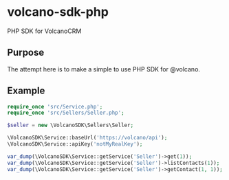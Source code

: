 volcano-sdk-php
===============

PHP SDK for VolcanoCRM

## Purpose
The attempt here is to make a simple to use PHP SDK for @volcano.

## Example

```php
require_once 'src/Service.php';
require_once 'src/Sellers/Seller.php';

$seller = new \VolcanoSDK\Sellers\Seller;

\VolcanoSDK\Service::baseUrl('https://volcano/api');
\VolcanoSDK\Service::apiKey('notMyRealKey');

var_dump(\VolcanoSDK\Service::getService('Seller')->get(1));
var_dump(\VolcanoSDK\Service::getService('Seller')->listContacts(1));
var_dump(\VolcanoSDK\Service::getService('Seller')->getContact(1, 1));

```
